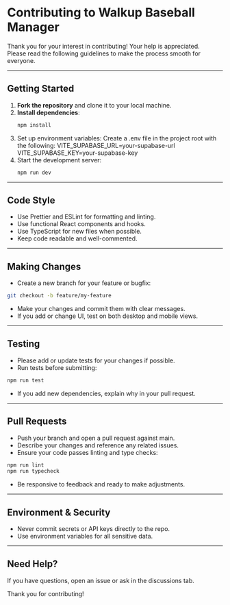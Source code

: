 # Contributing to Walkup Baseball Manager

Thank you for your interest in contributing! Your help is appreciated.  
Please read the following guidelines to make the process smooth for everyone.

---

## Getting Started

1. **Fork the repository** and clone it to your local machine.
2. **Install dependencies**:
    ```bash
   npm install
   ```
3. Set up environment variables:
    Create a .env file in the project root with the following:
    VITE_SUPABASE_URL=your-supabase-url
    VITE_SUPABASE_KEY=your-supabase-key
4. Start the development server: 
    ```bash
    npm run dev
    ```
---

## Code Style
-   Use Prettier and ESLint for formatting and linting.
-   Use functional React components and hooks.
-   Use TypeScript for new files when possible.
-   Keep code readable and well-commented.

---

## Making Changes
-   Create a new branch for your feature or bugfix:
```bash
git checkout -b feature/my-feature
```
-   Make your changes and commit them with clear messages.
-   If you add or change UI, test on both desktop and mobile views.

---

## Testing
-   Please add or update tests for your changes if possible.
-   Run tests before submitting:
```bash
npm run test
```
-   If you add new dependencies, explain why in your pull request.

---

## Pull Requests
-   Push your branch and open a pull request against main.
-   Describe your changes and reference any related issues.
-   Ensure your code passes linting and type checks:
```bash
npm run lint
npm run typecheck
```
-   Be responsive to feedback and ready to make adjustments.

---

## Environment & Security
-   Never commit secrets or API keys directly to the repo.
-   Use environment variables for all sensitive data.

---

## Need Help?
If you have questions, open an issue or ask in the discussions tab.

Thank you for contributing!